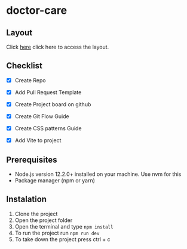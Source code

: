 # doctor-care

## Layout
Click [here](https://www.figma.com/file/1aQzXShtjdJv5oEEYtEWZ9?) click here to access the layout. 

## Checklist
- [x] Create Repo
- [x] Add Pull Request Template
- [x] Create Project board on github
- [x] Create Git Flow Guide
- [x] Create CSS patterns Guide
- [x] Add Vite to project


## Prerequisites
- Node.js version 12.2.0+ installed on your machine. Use nvm for this
- Package manager (npm or yarn)

## Instalation
1. Clone the project
2. Open the project folder
3. Open the terminal and type `npm install`
4. To run the project run `npm run dev`
5. To take down the project press ctrl + c
